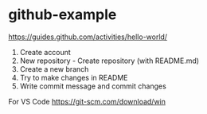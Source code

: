 # github-example

https://guides.github.com/activities/hello-world/

1. Create account
2. New repository - Create repository (with README.md)
3. Create a new branch
4. Try to make changes in README
5. Write commit message and commit changes

For VS Code
https://git-scm.com/download/win
